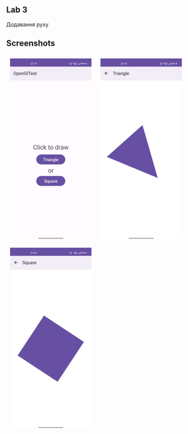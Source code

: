 ## Lab 3

Додавання руху

## Screenshots

[<img src="/readme/home.jpg" width="216" height="480" hspace="10" vspace="10" alignment="left">](/readme/home.jpg)
[<img src="/readme/triangle.jpg" width="216" height="480" hspace="10" vspace="10" alignment="left">](/readme/triangle.jpg)
[<img src="/readme/square.jpg" width="216" height="480" hspace="10" vspace="10" alignment="left">](/readme/square.jpg)
